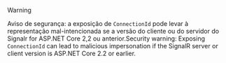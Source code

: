 > [!WARNING]
> <span data-ttu-id="5e74c-101">Aviso de segurança: a exposição de `ConnectionId` pode levar à representação mal-intencionada se a versão do cliente ou do servidor do Signalr for ASP.NET Core 2,2 ou anterior.</span><span class="sxs-lookup"><span data-stu-id="5e74c-101">Security warning: Exposing `ConnectionId` can lead to malicious impersonation if the SignalR server or client version is ASP.NET Core 2.2 or earlier.</span></span>
